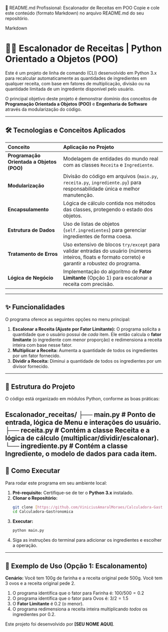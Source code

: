 

📄 README.md Profissional: Escalonador de Receitas em POO
Copie e cole este conteúdo (formato Markdown) no arquivo README.md do seu repositório.

Markdown

# 🧑‍🍳 Escalonador de Receitas | Python Orientado a Objetos (POO)

Este é um projeto de linha de comando (CLI) desenvolvido em Python 3.x para recalcular automaticamente as quantidades de ingredientes em qualquer receita, com base em fatores de multiplicação, divisão ou na quantidade limitada de um ingrediente disponível pelo usuário.

O principal objetivo deste projeto é demonstrar domínio dos conceitos de **Programação Orientada a Objetos (POO)** e **Engenharia de Software** através da modularização do código.

---

## 🛠️ Tecnologias e Conceitos Aplicados

| Conceito                                  | Aplicação no Projeto                                                                                                                                  |
|:------------------------------------------|:------------------------------------------------------------------------------------------------------------------------------------------------------|
| **Programação Orientada a Objetos (POO)** | Modelagem de entidades do mundo real com as classes `Receita` e `Ingrediente`.                                                                        |
| **Modularização**                         | Divisão do código em arquivos (`main.py`, `receita.py`, `ingrediente.py`) para responsabilidade única e melhor manutenção.                            |
| **Encapsulamento**                        | Lógica de cálculo contida nos métodos das classes, protegendo o estado dos objetos.                                                                   |
| **Estrutura de Dados**                    | Uso de listas de objetos (`self.ingredientes`) para gerenciar ingredientes de forma coesa.                                                            |
| **Tratamento de Erros**                   | Uso extensivo de blocos `try/except` para validar entradas do usuário (números inteiros, floats e formato correto) e garantir a robustez do programa. |
| **Lógica de Negócio**                     | Implementação do algoritmo de **Fator Limitante** (Opção 1) para escalonar a receita com precisão.                                                    |

---

## ✨ Funcionalidades

O programa oferece as seguintes opções no menu principal:

1.  **Escalonar a Receita (Ajuste por Fator Limitante):** O programa solicita a quantidade que o usuário possui de *cada* item. Ele então calcula o **fator limitante** (o ingrediente com menor proporção) e redimensiona a receita inteira com base nesse fator.
2.  **Multiplicar a Receita:** Aumenta a quantidade de todos os ingredientes por um fator fornecido.
3.  **Dividir a Receita:** Diminui a quantidade de todos os ingredientes por um divisor fornecido.

---

## 📁 Estrutura do Projeto

O código está organizado em módulos Python, conforme as boas práticas:

Escalonador_receitas/
├── main.py             # Ponto de entrada, lógica de Menu e interações do usuário.
├── receita.py          # Contém a classe Receita e a lógica de cálculo (multiplicar/dividir/escalonar).
└── ingrediente.py      # Contém a classe Ingrediente, o modelo de dados para cada item.
---

## 🚀 Como Executar

Para rodar este programa em seu ambiente local:

1.  **Pré-requisito:** Certifique-se de ter o **Python 3.x** instalado.
2.  **Clonar o Repositório:**
    ```bash
    git clone [https://github.com/ViniciusAmaralMoraes/Calculadora-Gastronomica.git]
    cd Calculadora-Gastronomica
    ```
3.  **Executar:**
    ```bash
    python main.py
    ```
4.  Siga as instruções do terminal para adicionar os ingredientes e escolher a operação.

---

## 📝 Exemplo de Uso (Opção 1: Escalonamento)

**Cenário:** Você tem 100g de farinha e a receita original pede 500g. Você tem 3 ovos e a receita original pede 2.

1.  O programa identifica que o fator para Farinha é: $100 / 500 = 0.2$
2.  O programa identifica que o fator para Ovos é: $3 / 2 = 1.5$
3.  O **Fator Limitante** é $0.2$ (o menor).
4.  O programa redimensiona a receita inteira multiplicando *todos* os ingredientes por $0.2$.

Este projeto foi desenvolvido por **[SEU NOME AQUI]**.